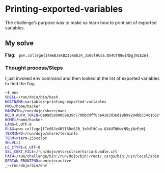 # Printing-exported-variables
The challenge’s purpose was to make us learn how to print set of exported variables.

## My solve
**Flag:** ` pwn.college{ITe6BJeXBZI5RoBJR_3x0dl9Coa.QX4UTN0wiN5gjNzEzW}`

### Thought process/Steps
I just invoked env command and then looked at the list of exported variables to find the flag.

 ```bash
~$ env
SHELL=/run/dojo/bin/bash
HOSTNAME=variables~printing-exported-variables
PWD=/home/hacker
MANPATH=/run/dojo/share/man:
DOJO_AUTH_TOKEN=6a89d5800059e39c770bbddff8ca4193d36d19b99204bb334c1b5cfdd135b855
HOME=/home/hacker
LANG=C.UTF-8
FLAG=pwn.college{ITe6BJeXBZI5RoBJR_3x0dl9Coa.QX4UTN0wiN5gjNzEzW}
TERMINFO=/run/dojo/share/terminfo
TERM=xterm-256color
SHLVL=2
LC_CTYPE=C.UTF-8
SSL_CERT_FILE=/run/dojo/etc/ssl/certs/ca-bundle.crt
PATH=/run/challenge/bin:/run/dojo/bin:/root/.cargo/bin:/usr/local/sbin:/usr/local/bin:/usr/sbin:/usr/bin:/sbin:/bin
DEBIAN_FRONTEND=noninteractive
_=/run/dojo/bin/env```
